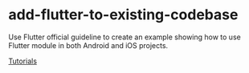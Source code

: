 # add-flutter-to-existing-codebase
Use Flutter official guideline to create an example showing how to use Flutter module in both Android and iOS projects.

[Tutorials](https://medium.com/flutter/adding-flutter-to-your-existing-ios-and-android-codebases-3e2c5a4797c1)
